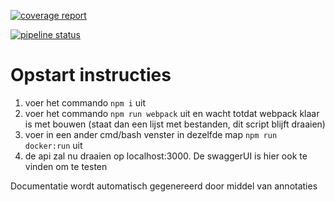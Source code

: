   [![coverage report](https://project.stijn98s.nl/project/digi-api/badges/master/coverage.svg)](https://project.stijn98s.nl/project/digi-api/commits/master)

[![pipeline status](https://project.stijn98s.nl/project/digi-api/badges/master/pipeline.svg)](https://project.stijn98s.nl/project/digi-api/commits/master)

# Opstart instructies


1. voer het commando `npm i` uit  
2. voer het commando `npm run webpack` uit en wacht totdat webpack klaar is met bouwen (staat dan een lijst met bestanden, dit script blijft draaien)
3. voer in een ander cmd/bash venster in dezelfde map `npm run docker:run` uit  
4. de api zal nu draaien op localhost:3000. De swaggerUI is hier ook te vinden om te testen     


Documentatie wordt automatisch gegenereerd door middel van annotaties
